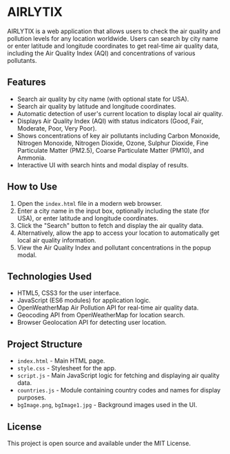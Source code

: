 # AIRLYTIX

AIRLYTIX is a web application that allows users to check the air quality and pollution levels for any location worldwide. Users can search by city name or enter latitude and longitude coordinates to get real-time air quality data, including the Air Quality Index (AQI) and concentrations of various pollutants.

## Features

- Search air quality by city name (with optional state for USA).
- Search air quality by latitude and longitude coordinates.
- Automatic detection of user's current location to display local air quality.
- Displays Air Quality Index (AQI) with status indicators (Good, Fair, Moderate, Poor, Very Poor).
- Shows concentrations of key air pollutants including Carbon Monoxide, Nitrogen Monoxide, Nitrogen Dioxide, Ozone, Sulphur Dioxide, Fine 
  Particulate Matter (PM2.5), Coarse Particulate Matter (PM10), and Ammonia.
- Interactive UI with search hints and modal display of results.

## How to Use

1. Open the `index.html` file in a modern web browser.
2. Enter a city name in the input box, optionally including the state (for USA), or enter latitude and longitude coordinates.
3. Click the "Search" button to fetch and display the air quality data.
4. Alternatively, allow the app to access your location to automatically get local air quality information.
5. View the Air Quality Index and pollutant concentrations in the popup modal.

## Technologies Used

- HTML5, CSS3 for the user interface.
- JavaScript (ES6 modules) for application logic.
- OpenWeatherMap Air Pollution API for real-time air quality data.
- Geocoding API from OpenWeatherMap for location search.
- Browser Geolocation API for detecting user location.

## Project Structure

- `index.html` - Main HTML page.
- `style.css` - Stylesheet for the app.
- `script.js` - Main JavaScript logic for fetching and displaying air quality data.
- `countries.js` - Module containing country codes and names for display purposes.
- `bgImage.png`, `bgImage1.jpg` - Background images used in the UI.

## License

This project is open source and available under the MIT License.


